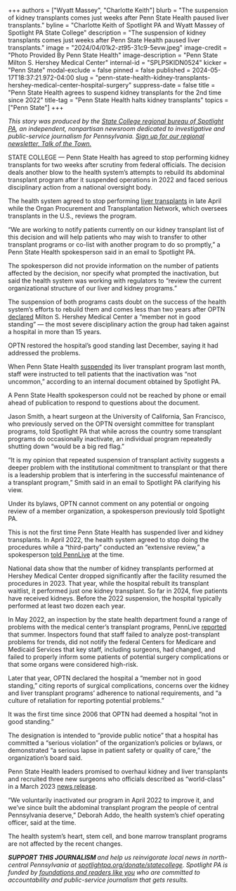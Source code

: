 +++
authors = ["Wyatt Massey", "Charlotte Keith"]
blurb = "The suspension of kidney transplants comes just weeks after Penn State Health paused liver transplants."
byline = "Charlotte Keith of Spotlight PA and Wyatt Massey of Spotlight PA State College"
description = "The suspension of kidney transplants comes just weeks after Penn State Health paused liver transplants."
image = "2024/04/01k2-zt95-31c9-5evw.jpeg"
image-credit = "Photo Provided By Penn State Health"
image-description = "Penn State Milton S. Hershey Medical Center"
internal-id = "SPLPSKIDN0524"
kicker = "Penn State"
modal-exclude = false
pinned = false
published = 2024-05-17T18:37:21.972-04:00
slug = "penn-state-health-kidney-transplants-hershey-medical-center-hospital-surgery"
suppress-date = false
title = "Penn State Health agrees to suspend kidney transplants for the 2nd time since 2022"
title-tag = "Penn State Health halts kidney transplants"
topics = ["Penn State"]
+++

<em>This story was produced by the </em><a href="https://www.spotlightpa.org/statecollege"><em>State College regional bureau of Spotlight PA</em></a><em>, an independent, nonpartisan newsroom dedicated to investigative and public-service journalism for Pennsylvania. </em><a href="https://www.spotlightpa.org/newsletters/talkofthetown"><em>Sign up for our regional newsletter, Talk of the Town.</em></a>

STATE COLLEGE — Penn State Health has agreed to stop performing kidney transplants for two weeks after scrutiny from federal officials. The decision deals another blow to the health system’s attempts to rebuild its abdominal transplant program after it suspended operations in 2022 and faced serious disciplinary action from a national oversight body.

The health system agreed to stop performing <a href="https://www.spotlightpa.org/statecollege/2024/04/penn-state-health-liver-transplants-hershey-medical-center-hospital-surgery/">liver transplants</a> in late April while the Organ Procurement and Transplantation Network, which oversees transplants in the U.S., reviews the program.

“We are working to notify patients currently on our kidney transplant list of this decision and will help patients who may wish to transfer to other transplant programs or co-list with another program to do so promptly,” a Penn State Health spokesperson said in an email to Spotlight PA.

<script src="https://www.spotlightpa.org/embed.js" async></script><div data-spl-embed-version="1" data-spl-src="https://www.spotlightpa.org/embeds/newsletter/?cta=Sign%20up%20for%20our%20new%20regional%20newsletter%2C%20%3Cb%3ETalk%20of%20the%20Town%3C%2Fb%3E%2C%20and%20get%20all%20the%20news%20and%20notes%20from%20State%20College%20and%20north-central%20PA.&button=Sign%20Up%20Now&preselect=state_college&eyebrow=DON'T%20MISS%20A%20BEAT"></div>

The spokesperson did not provide information on the number of patients affected by the decision, nor specify what prompted the inactivation, but said the health system was working with regulators to “review the current organizational structure of our liver and kidney programs.”

The suspension of both programs casts doubt on the success of the health system’s efforts to rebuild them and comes less than two years after OPTN <a href="https://optn.transplant.hrsa.gov/news/optn-board-declares-penn-state-milton-s-hershey-medical-center-a-member-not-in-good-standing/">declared</a> Milton S. Hershey Medical Center a “member not in good standing” — the most severe disciplinary action the group had taken against a hospital in more than 15 years.

OPTN restored the hospital’s good standing last December, saying it had addressed the problems.

When Penn State Health <a href="https://www.spotlightpa.org/statecollege/2024/04/penn-state-health-liver-transplants-hershey-medical-center-hospital-surgery/">suspended</a> its liver transplant program last month, staff were instructed to tell patients that the inactivation was “not uncommon,” according to an internal document obtained by Spotlight PA.

A Penn State Health spokesperson could not be reached by phone or email ahead of publication to respond to questions about the document.

Jason Smith, a heart surgeon at the University of California, San Francisco, who previously served on the OPTN oversight committee for transplant programs, told Spotlight PA that while across the country some transplant programs do occasionally inactivate, an individual program repeatedly shutting down “would be a big red flag.”

“It is my opinion that repeated suspension of transplant activity suggests a deeper problem with the institutional commitment to transplant or that there is a leadership problem that is interfering in the successful maintenance of a transplant program,” Smith said in an email to Spotlight PA clarifying his view.

Under its bylaws, OPTN cannot comment on any potential or ongoing review of a member organization, a spokesperson previously told Spotlight PA.

This is not the first time Penn State Health has suspended liver and kidney transplants. In April 2022, the health system agreed to stop doing the procedures while a “third-party” conducted an “extensive review,” a spokesperson <a href="https://www.pennlive.com/news/2022/08/kidney-and-liver-transplants-shut-down-at-penn-state-health-inspection-finds-multiple-problems.html">told PennLive</a> at the time.

National data show that the number of kidney transplants performed at Hershey Medical Center dropped significantly after the facility resumed the procedures in 2023. That year, while the hospital rebuilt its transplant waitlist, it performed just one kidney transplant. So far in 2024, five patients have received kidneys. Before the 2022 suspension, the hospital typically performed at least two dozen each year.

In May 2022, an inspection by the state health department found a range of problems with the medical center’s transplant programs, PennLive <a href="https://www.pennlive.com/news/2022/08/kidney-and-liver-transplants-shut-down-at-penn-state-health-inspection-finds-multiple-problems.html">reported</a> that summer. Inspectors found that staff failed to analyze post-transplant problems for trends, did not notify the federal Centers for Medicare and Medicaid Services that key staff, including surgeons, had changed, and failed to properly inform some patients of potential surgery complications or that some organs were considered high-risk.

Later that year, OPTN declared the hospital a “member not in good standing,” citing reports of surgical complications, concerns over the kidney and liver transplant programs’ adherence to national requirements, and “a culture of retaliation for reporting potential problems.”

It was the first time since 2006 that OPTN had deemed a hospital “not in good standing.”

<script src="https://www.spotlightpa.org/embed.js" async></script><div data-spl-embed-version="1" data-spl-src="https://www.spotlightpa.org/embeds/donate/"></div>

The designation is intended to “provide public notice” that a hospital has committed a “serious violation” of the organization’s policies or bylaws, or demonstrated “a serious lapse in patient safety or quality of care,” the organization’s board said.

Penn State Health leaders promised to overhaul kidney and liver transplants and recruited three new surgeons who officials described as “world-class” in a March 2023 <a href="https://pennstatehealthnews.org/2023/03/renowned-transplant-surgeons-lead-reactivation-of-penn-state-health-milton-s-hershey-medical-center-abdominal-organ-transplant-program/">news release</a>.

“We voluntarily inactivated our program in April 2022 to improve it, and we’ve since built the abdominal transplant program the people of central Pennsylvania deserve,” Deborah Addo, the health system’s chief operating officer, said at the time.

The health system’s heart, stem cell, and bone marrow transplant programs are not affected by the recent changes.

<strong><em>SUPPORT THIS JOURNALISM </em></strong><em>and help us reinvigorate local news in north-central Pennsylvania at </em><a href="http://spotlightpa.org/donate/statecollege"><em>spotlightpa.org/donate/statecollege</em></a><em>. Spotlight PA is funded by </em><a href="https://www.spotlightpa.org/support"><em>foundations and readers like you</em></a><em> who are committed to accountability and public-service journalism that gets results.</em>

